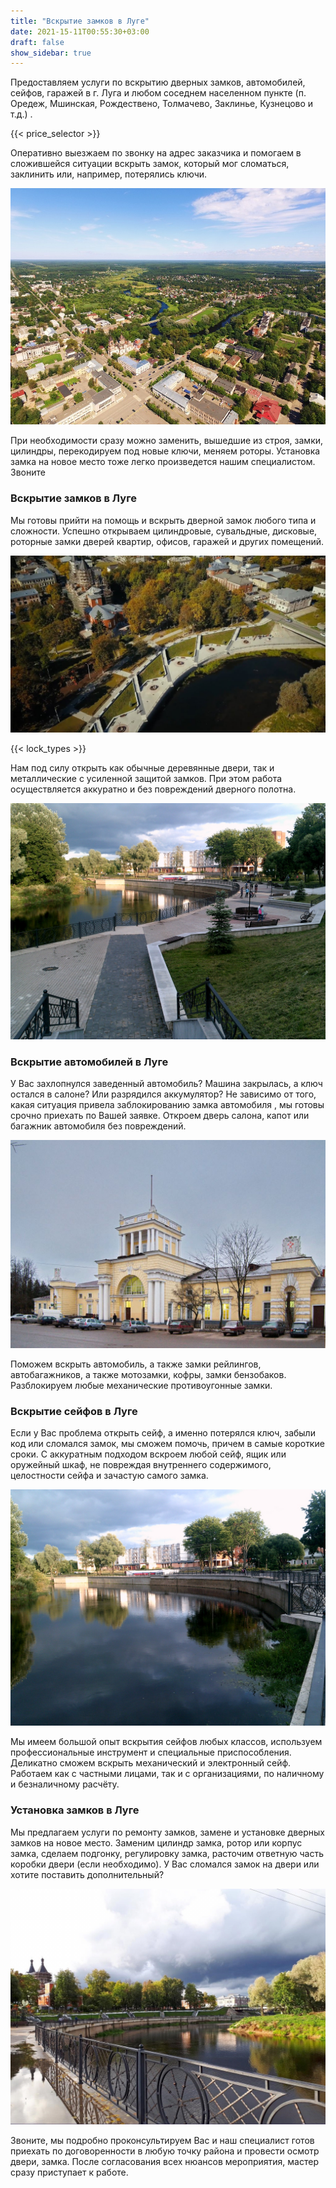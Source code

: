 ```yaml
---
title: "Вскрытие замков в Луге"
date: 2021-15-11T00:55:30+03:00
draft: false
show_sidebar: true
---
```


Предоставляем услуги по вскрытию дверных замков, автомобилей, сейфов, гаражей в г. Луга и любом соседнем населенном
пункте (п. Оредеж, Мшинская, Рождествено, Толмачево, Заклинье, Кузнецово и т.д.) . 

{{< price_selector >}}

Оперативно выезжаем по звонку на
адрес заказчика и помогаем в сложившейся ситуации вскрыть замок, который мог сломаться, заклинить или, например,
потерялись ключи. 

![Вскрытие замков в Луге](1.jpg)

При необходимости сразу можно заменить, вышедшие из строя, замки, цилиндры, перекодируем под новые
ключи, меняем роторы. Установка замка на новое место тоже легко произведется нашим специалистом. Звоните

### Вскрытие замков в Луге

Мы готовы прийти на помощь и вскрыть дверной замок любого типа и сложности. Успешно открываем цилиндровые, сувальдные,
дисковые, роторные замки дверей квартир, офисов, гаражей и других помещений. 

![Вскрытие замков в Луге](2.jpg)

{{< lock_types >}}

Нам под силу открыть как обычные деревянные
двери, так и металлические с усиленной защитой замков. При этом работа осуществляется аккуратно и без повреждений
дверного полотна.

![Вскрытие замков в Луге](3.jpg)

### Вскрытие автомобилей в Луге

У Вас захлопнулся заведенный автомобиль? Машина закрылась, а ключ остался в салоне? Или разрядился аккумулятор? Не
зависимо от того, какая ситуация привела заблокированию замка автомобиля , мы готовы срочно приехать по Вашей заявке.
Откроем дверь салона, капот или багажник автомобиля без повреждений. 

![Вскрытие замков в Луге](4.jpg)

Поможем вскрыть автомобиль, а также замки
рейлингов, автобагажников, а также мотозамки, кофры, замки бензобаков. Разблокируем любые механические противоугонные
замки.

### Вскрытие сейфов в Луге

Если у Вас проблема открыть сейф, а именно потерялся ключ, забыли код или сломался замок, мы сможем помочь, причем в
самые короткие сроки. С аккуратным подходом вскроем любой сейф, ящик или оружейный шкаф, не повреждая внутреннего
содержимого, целостности сейфа и зачастую самого замка. 

![Вскрытие замков в Луге](5.jpg)

Мы имеем большой опыт вскрытия сейфов любых классов, используем
профессиональные инструмент и специальные приспособления. Деликатно сможем вскрыть механический и электронный сейф.
Работаем как с частными лицами, так и с организациями, по наличному и безналичному расчёту.

### Установка замков в Луге

Мы предлагаем услуги по ремонту замков, замене и установке дверных замков на новое место. Заменим цилиндр замка, ротор
или корпус замка, сделаем подгонку, регулировку замка, расточим ответную часть коробки двери (если необходимо). У Вас
сломался замок на двери или хотите поставить дополнительный? 

![Вскрытие замков в Луге](6.jpg)

Звоните, мы подробно проконсультируем Вас и наш специалист
готов приехать по договоренности в любую точку района и провести осмотр двери, замка. После согласования всех нюансов
мероприятия, мастер сразу приступает к работе.
